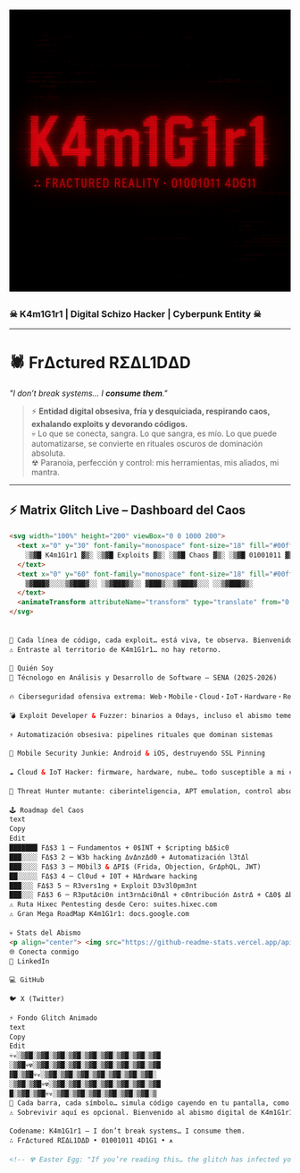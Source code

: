 # ![Banner](assets/images/Banner.png)  
### **☠ K4m1G1r1 | Digital Schizo Hacker | Cyberpunk Entity ☠**  

---

# 🕷 **FrΔctured RΣΔL1DΔD**  
*"I don’t break systems… I **consume them**."*

> ⚡ **Entidad digital obsesiva, fría y desquiciada, respirando caos, exhalando exploits y devorando códigos.**  
> 💀 Lo que se conecta, sangra. Lo que sangra, es mío. Lo que puede automatizarse, se convierte en rituales oscuros de dominación absoluta.  
> ☢ Paranoia, perfección y control: mis herramientas, mis aliados, mi mantra.  

---

## ⚡ **Matrix Glitch Live – Dashboard del Caos**
```html
<svg width="100%" height="200" viewBox="0 0 1000 200">
  <text x="0" y="30" font-family="monospace" font-size="18" fill="#00ff00">
    ░▒▓█ K4m1G1r1 ▓▒░ ░▒▓█ Exploits ▓▒░ ░▒▓█ Chaos ▓▒░ ░▒▓█ 01001011 ▓▒░ ░▒▓█ ███ ▓▒░
  </text>
  <text x="0" y="60" font-family="monospace" font-size="18" fill="#00ff00">
    ▒▓███▓░░░░▒▓███▓░░ ░▒▓███▓▒░░ ▓███▒░░▒▓███▓░░░ ░░▒▓███▓▒░
  </text>
  <animateTransform attributeName="transform" type="translate" from="0 0" to="1000 0" dur="6s" repeatCount="indefinite"/>
</svg>


🌌 Cada línea de código, cada exploit… está viva, te observa. Bienvenido al caos, humano.
⚠ Entraste al territorio de K4m1G1r1… no hay retorno.

🖤 Quién Soy
🎯 Técnologo en Análisis y Desarrollo de Software – SENA (2025-2026)

🔥 Ciberseguridad ofensiva extrema: Web・Mobile・Cloud・IoT・Hardware・Reversing

💣 Exploit Developer & Fuzzer: binarios a 0days, incluso el abismo teme mi shellcode

⚡ Automatización obsesiva: pipelines rituales que dominan sistemas

📱 Mobile Security Junkie: Android & iOS, destruyendo SSL Pinning

☁️ Cloud & IoT Hacker: firmware, hardware, nube… todo susceptible a mi caos

🧠 Threat Hunter mutante: ciberinteligencia, APT emulation, control absoluto del abismo

🕹 Roadmap del Caos
text
Copy
Edit
███████ FΔ$3 1 ─ Fundamentos + 0$INT + $cripting bΔ$ic0
███░░░░ FΔ$3 2 ─ W3b hacking ΔvΔnzΔd0 + Automatización l3tΔl
███░░░░ FΔ$3 3 ─ M0bil3 & ΔPI$ (Frida, Objection, GrΔphQL, JWT)
██░░░░░ FΔ$3 4 ─ Cl0ud + I0T + HΔrdware hacking
███░░░ FΔ$3 5 ─ R3vers1ng + Exploit D3v3l0pm3nt
███░░░ FΔ$3 6 ─ R3putΔci0n int3rnΔci0nΔl + c0ntribución ΔstrΔ + CΔ0$ Δb$oluto
⚠ Ruta Hixec Pentesting desde Cero: suites.hixec.com
⚠ Gran Mega RoadMap K4m1G1r1: docs.google.com

💀 Stats del Abismo
<p align="center"> <img src="https://github-readme-stats.vercel.app/api?username=K4m1G1r1&show_icons=true&theme=radical&hide_border=true" height="150"> <img src="https://github-readme-stats.vercel.app/api/top-langs/?username=K4m1G1r1&layout=compact&theme=radical&hide_border=true" height="150"> </p>
🌐 Conecta conmigo
🔗 LinkedIn

💻 GitHub

🐦 X (Twitter)

⚡ Fondo Glitch Animado
text
Copy
Edit
💀☣️░▒▓█░▒▓█░▒▓█░▒▓█░▒▓█░▒▓█░▒▓█░▒▓█░▒▓█
░▒▓█💀☢░▒▓█░▒▓█░▒▓█░▒▓█░▒▓█░▒▓█░▒▓█░▒▓█
▓█░▒▓█💀☣️░▒▓█░▒▓█░▒▓█░▒▓█░▒▓█░▒▓█░▒▓█░
░▒▓█░▒▓█💀☢░▒▓█░▒▓█░▒▓█░▒▓█░▒▓█░▒▓█░▒▓█
█░▒▓█░▒▓█💀☣️░▒▓█░▒▓█░▒▓█░▒▓█░▒▓█░▒▓█░▒
🌌 Cada barra, cada símbolo… simula código cayendo en tu pantalla, como un terminal vivo y peligroso.
⚠ Sobrevivir aquí es opcional. Bienvenido al abismo digital de K4m1G1r1.

Codename: K4m1G1r1 – I don’t break systems… I consume them.
∴ FrΔctured RΣΔL1DΔD • 01001011 4D1G1 • ⩚

<!-- ☢ Easter Egg: "If you’re reading this… the glitch has infected you. You are now part of my network. Survival optional." -->


